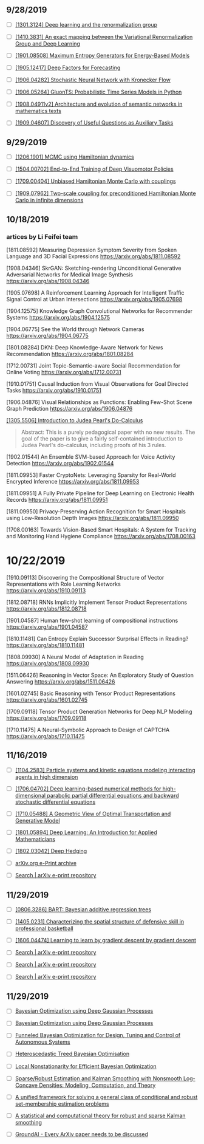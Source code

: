 ## 9/28/2019

- [ ] [[1301.3124] Deep learning and the renormalization group](https://arxiv.org/abs/1301.3124)

- [ ] [[1410.3831] An exact mapping between the Variational Renormalization Group and Deep Learning](https://arxiv.org/abs/1410.3831)

- [ ] [[1901.08508] Maximum Entropy Generators for Energy-Based Models](https://arxiv.org/abs/1901.08508)

- [ ] [[1905.12417] Deep Factors for Forecasting](https://arxiv.org/abs/1905.12417)

- [ ] [[1906.04282] Stochastic Neural Network with Kronecker Flow](https://arxiv.org/abs/1906.04282)

- [ ] [[1906.05264] GluonTS: Probabilistic Time Series Models in Python](https://arxiv.org/abs/1906.05264)

- [ ] [[1908.04911v2] Architecture and evolution of semantic networks in mathematics texts](https://arxiv.org/abs/1908.04911v2)

- [ ] [[1909.04607] Discovery of Useful Questions as Auxiliary Tasks](https://arxiv.org/abs/1909.04607)


## 9/29/2019

- [ ] [[1206.1901] MCMC using Hamiltonian dynamics](https://arxiv.org/abs/1206.1901)

- [ ] [[1504.00702] End-to-End Training of Deep Visuomotor Policies](https://arxiv.org/abs/1504.00702)

- [ ] [[1709.00404] Unbiased Hamiltonian Monte Carlo with couplings](https://arxiv.org/abs/1709.00404)

- [ ] [[1909.07962] Two-scale coupling for preconditioned Hamiltonian Monte Carlo in infinite dimensions](https://arxiv.org/abs/1909.07962)



## 10/18/2019

### artices by Li Feifei team

[1811.08592] Measuring Depression Symptom Severity from Spoken Language and 3D Facial Expressions
https://arxiv.org/abs/1811.08592

[1908.04346] SkrGAN: Sketching-rendering Unconditional Generative Adversarial Networks for Medical Image Synthesis
https://arxiv.org/abs/1908.04346

[1905.07698] A Reinforcement Learning Approach for Intelligent Traffic Signal Control at Urban Intersections
https://arxiv.org/abs/1905.07698

[1904.12575] Knowledge Graph Convolutional Networks for Recommender Systems
https://arxiv.org/abs/1904.12575

[1904.06775] See the World through Network Cameras
https://arxiv.org/abs/1904.06775

[1801.08284] DKN: Deep Knowledge-Aware Network for News Recommendation
https://arxiv.org/abs/1801.08284

[1712.00731] Joint Topic-Semantic-aware Social Recommendation for Online Voting
https://arxiv.org/abs/1712.00731

[1910.01751] Causal Induction from Visual Observations for Goal Directed Tasks
https://arxiv.org/abs/1910.01751

[1906.04876] Visual Relationships as Functions: Enabling Few-Shot Scene Graph Prediction
https://arxiv.org/abs/1906.04876


[[1305.5506] Introduction to Judea Pearl's Do-Calculus](https://arxiv.org/abs/1305.5506)

> Abstract: This is a purely pedagogical paper with no new results. The goal of the paper is to give a fairly self-contained introduction to Judea Pearl's do-calculus, including proofs of his 3 rules.


[1902.01544] An Ensemble SVM-based Approach for Voice Activity Detection
https://arxiv.org/abs/1902.01544

[1811.09953] Faster CryptoNets: Leveraging Sparsity for Real-World Encrypted Inference
https://arxiv.org/abs/1811.09953

[1811.09951] A Fully Private Pipeline for Deep Learning on Electronic Health Records
https://arxiv.org/abs/1811.09951

[1811.09950] Privacy-Preserving Action Recognition for Smart Hospitals using Low-Resolution Depth Images
https://arxiv.org/abs/1811.09950

[1708.00163] Towards Vision-Based Smart Hospitals: A System for Tracking and Monitoring Hand Hygiene Compliance
https://arxiv.org/abs/1708.00163


# 10/22/2019

[1910.09113] Discovering the Compositional Structure of Vector Representations with Role Learning Networks
https://arxiv.org/abs/1910.09113

[1812.08718] RNNs Implicitly Implement Tensor Product Representations
https://arxiv.org/abs/1812.08718

[1901.04587] Human few-shot learning of compositional instructions
https://arxiv.org/abs/1901.04587

[1810.11481] Can Entropy Explain Successor Surprisal Effects in Reading?
https://arxiv.org/abs/1810.11481

[1808.09930] A Neural Model of Adaptation in Reading
https://arxiv.org/abs/1808.09930

[1511.06426] Reasoning in Vector Space: An Exploratory Study of Question Answering
https://arxiv.org/abs/1511.06426

[1601.02745] Basic Reasoning with Tensor Product Representations
https://arxiv.org/abs/1601.02745

[1709.09118] Tensor Product Generation Networks for Deep NLP Modeling
https://arxiv.org/abs/1709.09118

[1710.11475] A Neural-Symbolic Approach to Design of CAPTCHA
https://arxiv.org/abs/1710.11475


## 11/16/2019

- [ ] [[1104.2583] Particle systems and kinetic equations modeling interacting agents in high dimension](https://arxiv.org/abs/1104.2583)

- [ ] [[1706.04702] Deep learning-based numerical methods for high-dimensional parabolic partial differential equations and backward stochastic differential equations](https://arxiv.org/abs/1706.04702)

- [ ] [[1710.05488] A Geometric View of Optimal Transportation and Generative Model](https://arxiv.org/abs/1710.05488)

- [ ] [[1801.05894] Deep Learning: An Introduction for Applied Mathematicians](https://arxiv.org/abs/1801.05894)

- [ ] [[1802.03042] Deep Hedging](https://arxiv.org/abs/1802.03042)

- [ ] [arXiv.org e-Print archive](https://arxiv.org/)

- [ ] [Search | arXiv e-print repository](https://arxiv.org/search/?query=ery+arias-castro&searchtype=author&abstracts=show&order=-announced_date_first&size=200)



## 11/29/2019

- [ ] [[0806.3286] BART: Bayesian additive regression trees](https://arxiv.org/abs/0806.3286)

- [ ] [[1405.0231] Characterizing the spatial structure of defensive skill in professional basketball](https://arxiv.org/abs/1405.0231)

- [ ] [[1606.04474] Learning to learn by gradient descent by gradient descent](https://arxiv.org/abs/1606.04474)

- [ ] [Search | arXiv e-print repository](https://arxiv.org/search/cs?searchtype=author&query=de+Freitas%2C+N)

- [ ] [Search | arXiv e-print repository](https://arxiv.org/search/cs?searchtype=author&query=Brochu%2C+E)

- [ ] [Search | arXiv e-print repository](https://arxiv.org/search/cs?searchtype=author&query=Cora%2C+V+M)







## 11/29/2019

- [ ] [Bayesian Optimization using Deep Gaussian Processes](https://www.groundai.com/project/bayesian-optimization-using-deep-gaussian-processes/1)

- [ ] [Bayesian Optimization using Deep Gaussian Processes](https://www.groundai.com/project/bayesian-optimization-using-deep-gaussian-processes/)

- [ ] [Funneled Bayesian Optimization for Design, Tuning and Control of Autonomous Systems](https://www.groundai.com/project/funneled-bayesian-optimization-for-design-tuning-and-control-of-autonomous-systems/)

- [ ] [Heteroscedastic Treed Bayesian Optimisation](https://www.groundai.com/project/heteroscedastic-treed-bayesian-optimisation/)

- [ ] [Local Nonstationarity for Efficient Bayesian Optimization](https://www.groundai.com/project/local-nonstationarity-for-efficient-bayesian-optimization/)

- [ ] [Sparse/Robust Estimation and Kalman Smoothing with Nonsmooth Log-Concave Densities: Modeling, Computation, and Theory](https://www.groundai.com/project/sparserobust-estimation-and-kalman-smoothing-with-nonsmooth-log-concave-densities-modeling-computation-and-theory/)

- [ ] [A unified framework for solving a general class of conditional and robust set-membership estimation problems](https://www.groundai.com/project/a-unified-framework-for-solving-a-general-class-of-conditional-and-robust-set-membership-estimation-problems/)

- [ ] [A statistical and computational theory for robust and sparse Kalman smoothing](https://www.groundai.com/project/a-statistical-and-computational-theory-for-robust-and-sparse-kalman-smoothing/)

- [ ] [GroundAI - Every ArXiv paper needs to be discussed](https://www.groundai.com/)
